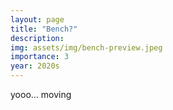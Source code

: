 ```yaml
---
layout: page
title: "Bench?"
description: 
img: assets/img/bench-preview.jpeg
importance: 3
year: 2020s
---
```


yooo... moving